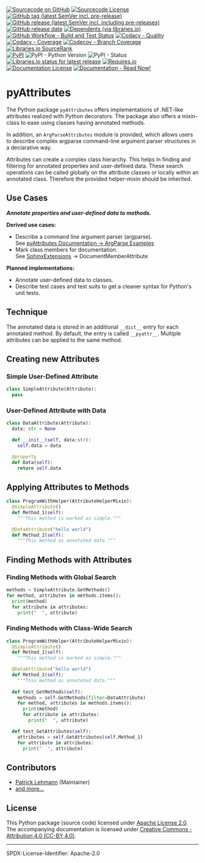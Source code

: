 [![Sourcecode on GitHub](https://img.shields.io/badge/pyTooling-pyAttributes-323131.svg?logo=github&longCache=true)](https://GitHub.com/pyTooling/pyAttributes)
[![Sourcecode License](https://img.shields.io/pypi/l/pyAttributes?logo=GitHub&label=code%20license)](LICENSE.md)
[![GitHub tag (latest SemVer incl. pre-release)](https://img.shields.io/github/v/tag/pyTooling/pyAttributes?logo=GitHub&include_prereleases)](https://GitHub.com/pyTooling/pyAttributes/tags)
[![GitHub release (latest SemVer incl. including pre-releases)](https://img.shields.io/github/v/release/pyTooling/pyAttributes?logo=GitHub&include_prereleases)](https://GitHub.com/pyTooling/pyAttributes/releases/latest)
[![GitHub release date](https://img.shields.io/github/release-date/pyTooling/pyAttributes?logo=GitHub)](https://GitHub.com/pyTooling/pyAttributes/releases)
[![Dependents (via libraries.io)](https://img.shields.io/librariesio/dependents/pypi/pyAttributes?logo=librariesdotio)](https://GitHub.com/pyTooling/pyAttributes/network/dependents)  
[![GitHub Workflow - Build and Test Status](https://img.shields.io/github/workflow/status/pyTooling/pyAttributes/Unit%20Testing,%20Coverage%20Collection,%20Package,%20Release,%20Documentation%20and%20Publish?label=Pipeline&logo=GitHub%20Actions&logoColor=FFFFFF)](https://GitHub.com/pyTooling/pyAttributes/actions/workflows/Pipeline.yml)
[![Codacy - Quality](https://img.shields.io/codacy/grade/b63aac7ef7e34baf829f11a61574bbaf?logo=Codacy)](https://www.codacy.com/manual/pyTooling/pyAttributes)
[![Codacy - Coverage](https://img.shields.io/codacy/coverage/b63aac7ef7e34baf829f11a61574bbaf?logo=Codacy)](https://www.codacy.com/manual/pyTooling/pyAttributes)
[![Codecov - Branch Coverage](https://img.shields.io/codecov/c/github/pyTooling/pyAttributes?logo=Codecov)](https://codecov.io/gh/pyTooling/pyAttributes)
[![Libraries.io SourceRank](https://img.shields.io/librariesio/sourcerank/pypi/pyAttributes?logo=librariesdotio)](https://libraries.io/github/pyTooling/pyAttributes/sourcerank)  
[![PyPI](https://img.shields.io/pypi/v/pyAttributes?logo=PyPI&logoColor=FBE072)](https://pypi.org/project/pyAttributes/)
![PyPI - Python Version](https://img.shields.io/pypi/pyversions/pyAttributes?logo=PyPI&logoColor=FBE072)
![PyPI - Status](https://img.shields.io/pypi/status/pyAttributes?logo=PyPI&logoColor=FBE072)
[![Libraries.io status for latest release](https://img.shields.io/librariesio/release/pypi/pyAttributes?logo=librariesdotio)](https://libraries.io/github/pyTooling/pyAttributes)
[![Requires.io](https://img.shields.io/requires/github/pyTooling/pyAttributes)](https://requires.io/github/pyTooling/pyAttributes/requirements/?branch=main)  
[![Documentation License](https://img.shields.io/badge/doc%20license-CC--BY%204.0-green?logo=readthedocs)](doc/Doc-License.rst)
[![Documentation - Read Now!](https://img.shields.io/badge/doc-read%20now%20%E2%9E%9A-blueviolet?logo=readthedocs)](https://pyTooling.GitHub.io/pyAttributes)

# pyAttributes

The Python package `pyAttributes` offers implementations of .NET-like attributes
realized with Python decorators. The package also offers a mixin-class to ease
using classes having annotated methods.

In addition, an `ArgParseAttributes` module is provided, which allows users to
describe complex argparse command-line argument parser structures in a declarative
way.

Attributes can create a complex class hierarchy. This helps in finding and
filtering for annotated properties and user-defined data. These search operations
can be called globally on the attribute classes or locally within an annotated
class. Therefore the provided helper-mixin should be inherited.


## Use Cases

***Annotate properties and user-defined data to methods.***

**Derived use cases:**
* Describe a command line argument parser (argparse).  
  See [pyAttributes Documentation -> ArgParse Examples](https://pyTooling.GitHub.io/pyAttributes/ArgParse.html)
* Mark class members for documentation.  
  See [SphinxExtensions](https://sphinxextensions.readthedocs.io/en/latest/) -> DocumentMemberAttribute

**Planned implementations:**
* Annotate user-defined data to classes.
* Describe test cases and test suits to get a cleaner syntax for Python's unit tests.


## Technique

The annotated data is stored in an additional ``__dict__`` entry for each
annotated method. By default, the entry is called ``__pyattr__``. Multiple
attributes can be applied to the same method.



## Creating new Attributes
### Simple User-Defined Attribute

```python
class SimpleAttribute(Attribute):
  pass
```

### User-Defined Attribute with Data

```python
class DataAttribute(Attribute):
  data: str = None

  def __init__(self, data:str):
    self.data = data

  @property
  def Data(self):
    return self.data
```


## Applying Attributes to Methods

```python
class ProgramWithHelper(AttributeHelperMixin):
  @SimpleAttribute()
  def Method_1(self):
    """This method is marked as simple."""

  @DataAttribute("hello world")
  def Method_2(self):
    """This method as annotated data."""
```

## Finding Methods with Attributes
### Finding Methods with Global Search

```python
methods = SimpleAttribute.GetMethods()
for method, attributes in methods.items():
  print(method)
  for attribute in attributes:
    print("  ", attribute)
```

### Finding Methods with Class-Wide Search

```python
class ProgramWithHelper(AttributeHelperMixin):
  @SimpleAttribute()
  def Method_1(self):
    """This method is marked as simple."""

  @DataAttribute("hello world")
  def Method_2(self):
    """This method as annotated data."""
 
  def test_GetMethods(self):
    methods = self.GetMethods(filter=DataAttribute)
    for method, attributes in methods.items():
      print(method)
      for attribute in attributes:
        print("  ", attribute)

  def test_GetAttributes(self):
    attributes = self.GetAttributes(self.Method_1)
    for attribute in attributes:
      print("  ", attribute)
```


## Contributors

* [Patrick Lehmann](https://GitHub.com/Paebbels) (Maintainer)
* [and more...](https://GitHub.com/pyTooling/pyAttributes/graphs/contributors) 


## License

This Python package (source code) licensed under [Apache License 2.0](LICENSE.md).  
The accompanying documentation is licensed under [Creative Commons - Attribution 4.0 (CC-BY 4.0)](doc/Doc-License.rst).


-------------------------

SPDX-License-Identifier: Apache-2.0
